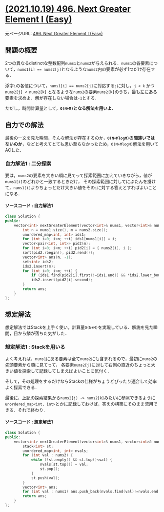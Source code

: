 # [(2021.10.19) 496. Next Greater Element I (Easy)](https://leetcode.com/problems/next-greater-element-i/)

元ページURL: [496. Next Greater Element I (Easy)](https://leetcode.com/problems/next-greater-element-i/)

## 問題の概要

2つの異なるdistinctな整数配列`nums1`と`nums2`が与えられる．`nums1`の各要素について，`nums1[i] == nums2[j]`となるような`nums2`内の要素が必ず1つだけ存在する．

添字`i`の各値について，`nums1[i] == nums2[j]`に対応する`j`に対し，`j < k` かつ `nums2[j] < nums2[k]` となるような`nums2`の要素`nums2[k]`のうち，最も左にある要素を求めよ．解が存在しない場合は`-1`とする．

ただし，時間計算量として，**`O(N+M)`となる解法を用いよ**．

## 自力での解法

最後の一文を見た瞬間，そんな解法が存在するのか，**`O(N+MlogM)`の間違いではないのか**，などと考えてとても思い至らなかったため，`O(N+MlogM)`解法を用いてACした．

### 自力解法1 : 二分探索

要は，`nums2`の要素を大きい順に見てって探索範囲に加えていきながら，値が`nums1[i]`のどれかと一致するときだけ，
その探索範囲に対してにぶたんを掛けて，`nums1[i]`よりちょっとだけ大きい値をその`i`に対する答えとすればよいことになる．

#### ソースコード : 自力解法1

```cpp
class Solution {
public:
    vector<int> nextGreaterElement(vector<int>& nums1, vector<int>& nums2) {
        int n = nums1.size(), m = nums2.size();
        unordered_map<int, int> ids1;
        for (int i=0; i<n; ++i) ids1[nums1[i]] = i;
        vector<pair<int, int>> pid2(m);
        for (int i=0; i<m; ++i) pid2[i] = { nums2[i], i };
        sort(pid2.rbegin(), pid2.rend());
        vector<int> ans(n, -1);
        set<int> ids2;
        ids2.insert(m);
        for (int i=0; i<m; ++i) {
            if (ids1.find(pid2[i].first)!=ids1.end() && *ids2.lower_bound(pid2[i].second)!=m) ans[ids1[pid2[i].first]] = nums2[*ids2.lower_bound(pid2[i].second)];
            ids2.insert(pid2[i].second);
        }
        return ans;
    }
};
```

## 想定解法

想定解法ではStackを上手く使い，計算量`O(N+M)`を実現している．解説を見た瞬間，目から鱗が落ちた気がした．

### 想定解法1 : Stackを用いる

よく考えれば，`nums1`にある要素は全て`nums2`にも含まれるので，最初に`nums2`の先頭要素から順に見てって，
各要素`nums2[j]`に対して右側の直近のちょっと大きい値を探索して記録してしまえばよいことに気付く．  

そして，その処理をするだけならStackの仕様がちょうどぴったり適合して効率よく探索できる．  

最後に，上記の探索結果から`nums2[j] -> nums2[k]`みたいに参照できるように`unordered_map<int, int>`とかに記録しておけば，答えの構築にそのまま流用できる．それで終わり．   

#### ソースコード : 想定解法1

```cpp
class Solution {
public:
    vector<int> nextGreaterElement(vector<int>& nums1, vector<int>& nums2) {
        stack<int> st;
        unordered_map<int, int> nvals;
        for (int val : nums2) {
            while (!st.empty() && st.top()<val) {
                nvals[st.top()] = val;
                st.pop();
            }
            st.push(val);
        }
        vector<int> ans;
        for (int val : nums1) ans.push_back(nvals.find(val)!=nvals.end()?nvals[val]:-1);
        return ans;
    }
};
```
